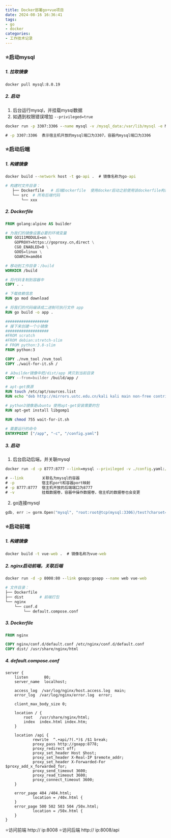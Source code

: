 ```yaml
---
title: Docker部署go+vue项目
date: 2024-08-16 16:36:41
tags:
- go
- docker
categories:
- 工作技术记录
---
```


### ⭐启动mysql

##### 1. 拉取镜像 

```
docker pull mysql:8.0.19 
```

##### 2. 启动

1. 后台运行mysql，并挂载mysql数据
2. 如遇到权限错误增加 `--privileged=true`

```cmd
docker run -p 3307:3306 --name mysql -v /mysql_data:/var/lib/mysql -e MYSQL_ROOT_PASSWORD=root -d mysql:8.0.19

# -p 3307:3306	表示宿主机开放的mysql端口为3307，容器内mysql端口为3306
```

### ⭐启动后端

##### 1. 构建镜像

```cmd
docker build --network host -t go-api .  # 镜像名称为go-api
```

```sh
# 构建时文件目录：
   ├── Dockerfile   # 后端Dockerfile  使用docker启动之前使用该dockerfile构建镜像
   └── src  # 所有后端代码
       └── xxx
```
##### 2. Dockerfile

```Dockerfile
FROM golang:alpine AS builder

# 为我们的镜像设置必要的环境变量
ENV GO111MODULE=on \
    GOPROXY=https://goproxy.cn,direct \
    CGO_ENABLED=0 \
    GOOS=linux \
    GOARCH=amd64

# 移动到工作目录：/build
WORKDIR /build

# 将代码复制到容器中
COPY . .

# 下载依赖信息
RUN go mod download

# 将我们的代码编译成二进制可执行文件 app
RUN go build -o app .

###################
# 接下来创建一个小镜像
###################
#FROM scratch
#FROM debian:stretch-slim
# FROM python:3.8-slim
FROM python:3

COPY ./nvm_tool /nvm_tool
COPY ./wait-for-it.sh /

# 从builder镜像中把/dist/app 拷贝到当前目录
COPY --from=builder /build/app /

# apt-get换源
RUN touch /etc/apt/sources.list
RUN echo "deb http://mirrors.ustc.edu.cn/kali kali main non-free contrib" > /etc/apt/sources.list

# python3镜像是ubuntu 使用apt-get安装需要的包
RUN apt-get install libgomp1

RUN chmod 755 wait-for-it.sh

# 需要运行的命令
ENTRYPOINT ["/app", "-c", "/config.yaml"]

```

##### 3. 启动

1. 后台启动后端，并关联mysql

```cmd
docker run -d -p 8777:8777 --link=mysql --privileged -v ./config.yaml:/config.yaml -v./files:/files --name goapp go-api

# --link    	关联名为mysql的容器
# -p        	宿主机port和容器port映射
# -p 8777:8777	宿主机开放的后端端口为8777 
# -v        	挂载数据卷，容器中操作数据卷，宿主机的数据卷也会变更 
```

2. go连接mysql

```go
gdb, err := gorm.Open("mysql", "root:root@tcp(mysql:3306)/test?charset=utf8&parseTime=True&loc=Local&timeout=10s")
```

### ⭐启动前端

##### 1. 构建镜像

```cmd
docker build -t vue-web .  # 镜像名称为vue-web
```

##### 2. nginx启动前端，关联后端

```cmd
docker run -d -p 8008:80 --link goapp:goapp --name web vue-web
```

```sh
# 文件目录：
├── Dockerfile 
├── dist       # 前端打包
└── nginx
    └── conf.d
        └── default.compose.conf
```
##### 3. Dockerfile

```dockerfile
FROM nginx

COPY nginx/conf.d/default.conf /etc/nginx/conf.d/default.conf
COPY dist/ /usr/share/nginx/html
```
##### 4. default.compose.conf

```nginx
server {
    listen       80;
    server_name  localhost;

    access_log  /var/log/nginx/host.access.log  main;
    error_log  /var/log/nginx/error.log  error;

    client_max_body_size 0;

    location / {
        root   /usr/share/nginx/html;
        index  index.html index.htm;
    }

    location /api {
            rewrite  ^.+api/?(.*)$ /$1 break;
            proxy_pass http://goapp:8778;
            proxy_redirect off;
            proxy_set_header Host $host;
            proxy_set_header X-Real-IP $remote_addr;
            proxy_set_header X-Forwarded-For $proxy_add_x_forwarded_for;
            proxy_send_timeout 3600;
            proxy_read_timeout 3600;
            proxy_connect_timeout 3600;
    }

    error_page 404 /404.html;
            location = /40x.html {
    }
    error_page 500 502 503 504 /50x.html;
            location = /50x.html {
    }
}

```
⭐访问前端 http:// ip:8008
⭐访问后端 http:// ip:8008/api

